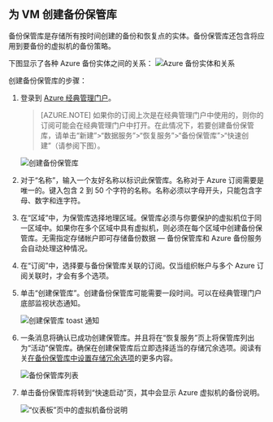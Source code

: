 ## 为 VM 创建备份保管库

备份保管库是存储所有按时间创建的备份和恢复点的实体。备份保管库还包含将应用到要备份的虚拟机的备份策略。

下图显示了各种 Azure 备份实体之间的关系：
![Azure 备份实体和关系](./media/backup-create-vault-for-vms/vault-policy-vm.png)

创建备份保管库的步骤：

1. 登录到 [Azure 经典管理门户](http://manage.windowsazure.cn/)。

    >[AZURE.NOTE] 如果你的订阅上次是在经典管理门户中使用的，则你的订阅可能会在经典管理门户中打开。在此情况下，若要创建备份保管库，请单击“新建”>“数据服务”>“恢复服务”>“备份保管库”>“快速创建”（请参阅下图）。

    ![创建备份保管库](./media/backup-create-vault-for-vms/backup_vaultcreate.png)

3. 对于“名称”，输入一个友好名称以标识此保管库。名称对于 Azure 订阅需要是唯一的。键入包含 2 到 50 个字符的名称。名称必须以字母开头，只能包含字母、数字和连字符。

4. 在“区域”中，为保管库选择地理区域。保管库必须与你要保护的虚拟机位于同一区域中。如果你在多个区域中具有虚拟机，则必须在每个区域中创建备份保管库。无需指定存储帐户即可存储备份数据 — 备份保管库和 Azure 备份服务会自动处理这种情况。

5. 在“订阅”中，选择要与备份保管库关联的订阅。仅当组织帐户与多个 Azure 订阅关联时，才会有多个选项。

5. 单击“创建保管库”。创建备份保管库可能需要一段时间。可以在经典管理门户底部监视状态通知。

    ![创建保管库 toast 通知](./media/backup-create-vault-for-vms/creating-vault.png)

6. 一条消息将确认已成功创建保管库。并且将在“恢复服务”页上将保管库列出为“活动”保管库。确保在创建保管库后立即选择适当的存储冗余选项。阅读有关[在备份保管库中设置存储冗余选项](backup-configure-vault.md#azure-backup---storage-redundancy-options)的更多内容。

    ![备份保管库列表](./media/backup-create-vault-for-vms/backup_vaultslist.png)

7. 单击备份保管库将转到“快速启动”页，其中会显示 Azure 虚拟机的备份说明。

    ![“仪表板”页中的虚拟机备份说明](./media/backup-create-vault-for-vms/vmbackup-instructions.png)

<!---HONumber=Mooncake_0530_2016-->